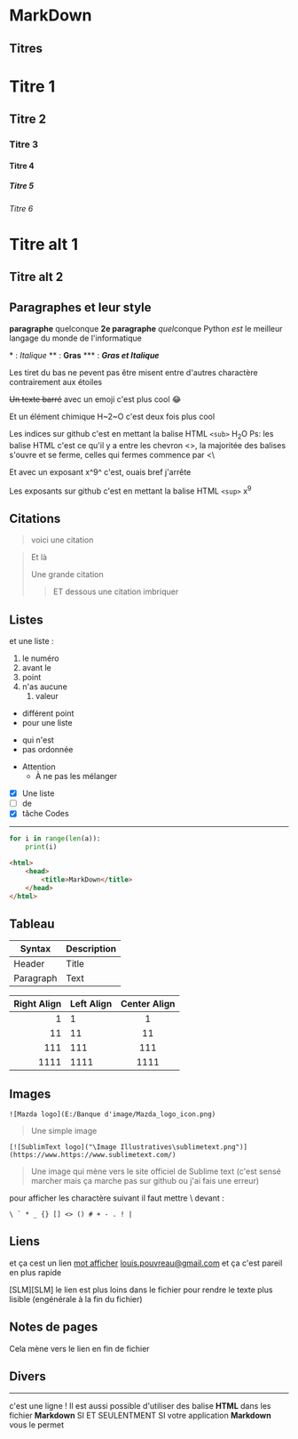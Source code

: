 MarkDown
========
Titres
------

# Titre 1
## Titre 2
### Titre 3
#### Titre 4
##### Titre 5
###### Titre 6
Titre alt 1
===========
Titre alt 2
-----------

Paragraphes et leur style
-------------------------

**paragraphe** quelconque
__2e paragraphe__ *quel*conque
Python _est_ le meilleur langage du monde de l'informatique

\* : *Italique*
\*\* : **Gras**
\*\*\* : ***Gras et Italique***

Les tiret du bas ne pevent pas être misent entre d'autres charactère contrairement aux étoiles


~~Un texte barré~~
avec un emoji c'est plus cool :joy:

Et un élément chimique H~2~O c'est deux fois plus cool

Les indices sur github c'est en mettant la balise HTML `<sub>` H<sub>2</sub>O
Ps: les balise HTML c'est ce qu'il y a entre les chevron \<\>, la majoritée des balises s'ouvre et se ferme, celles qui fermes commence par \<\\

Et avec un exposant x^9^ c'est, ouais bref j'arrête

Les exposants sur github c'est en mettant la balise HTML `<sup>` x<sup>9</sup>


Citations
---------

> voici une citation

> Et là
>
> Une grande citation
>> ET dessous une citation imbriquer

Listes
------

et une liste :
1. le numéro
2. avant le
3. point 
1. n'as aucune
	1. valeur

+ différent point  
+ pour une liste

* qui n'est
* pas ordonnée

- Attention
	- À ne pas les mélanger

- [x] Une liste
- [ ] de 
- [x] tâche
Codes
-----

```Python
for i in range(len(a)):
	print(i)
```
```HTML
<html>
 	<head>
  		<title>MarkDown</title>
 	</head>
</html>
```

Tableau
-------
|   Syntax    | Description |
| ----------- | ----------- |
| Header      | Title       |
| Paragraph   | Text        |

| Right Align | Left Align | Center Align |
| -----------:|:---------- |:------------:|
|           1 | 1          |      1       |
|          11 | 11         |      11      |
|         111 | 111        |     111      |
|        1111 | 1111       |     1111     |

Images
------

	![Mazda logo](E:/Banque d'image/Mazda_logo_icon.png)
> Une simple image

	[![SublimText logo]("\Image Illustratives\sublimetext.png")](https://www.https://www.sublimetext.com/)
> Une image qui mène vers le site officiel de Sublime text (c'est sensé marcher mais ça marche pas sur github ou j'ai fais une erreur)

pour afficher les charactère suivant il faut mettre \\ devant :
```
\ ` * _ {} [] <> () # + - . ! |
```


Liens
-----

et ça cest un lien
[mot afficher](le_lien_n'import "le texte afficher en survolant le lien")
<louis.pouvreau@gmail.com> et ça c'est pareil en plus rapide

[SLM][SLM]
le lien est plus loins dans le fichier pour rendre le texte plus lisible
(engénérale à la fin du fichier)

Notes de pages
--------------

Cela mène vers le lien en fin de fichier

Divers
------

---
c'est une ligne !
Il est aussi possible d'utiliser des balise **HTML** dans les fichier **Markdown** SI ET SEULENTMENT SI votre application **Markdown** vous le permet

[^1]: le lien est en dessous
[SLM]: https://fr.wikipedia.org/wiki/Fusion_s%C3%A9lective_par_laser

